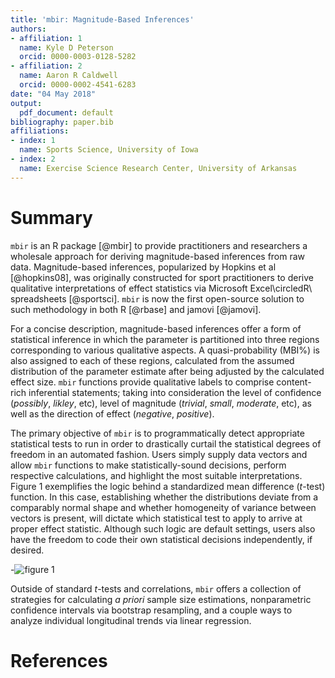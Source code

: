 ```yaml
---
title: 'mbir: Magnitude-Based Inferences'
authors:
- affiliation: 1
  name: Kyle D Peterson
  orcid: 0000-0003-0128-5282
- affiliation: 2
  name: Aaron R Caldwell
  orcid: 0000-0002-4541-6283
date: "04 May 2018"
output:
  pdf_document: default
bibliography: paper.bib
affiliations:
- index: 1
  name: Sports Science, University of Iowa
- index: 2
  name: Exercise Science Research Center, University of Arkansas
---
```


# Summary

`mbir` is an R package [@mbir] to provide practitioners and researchers a wholesale approach for deriving magnitude-based inferences from raw data. Magnitude-based inferences, popularized by Hopkins et al [@hopkins08], was originally constructed for sport practitioners to derive qualitative interpretations of effect statistics via Microsoft Excel\circledR\ spreadsheets [@sportsci]. `mbir` is now the first open-source solution to such methodology in both R [@rbase] and jamovi [@jamovi].

For a concise description, magnitude-based inferences offer a form of statistical inference in which the parameter is partitioned into three regions corresponding to various qualitative aspects. A quasi-probability (MBI%) is also assigned to each of these regions, calculated from the assumed distribution of the parameter estimate after being adjusted by the calculated effect size. `mbir` functions provide qualitative labels to comprise content-rich inferential statements; taking into consideration the level of confidence (*possibly*, *likley*, etc), level of magnitude (*trivial*, *small*, *moderate*, etc), as well as the direction of effect (*negative*, *positive*). 

The primary objective of `mbir` is to programmatically detect appropriate statistical tests to run in order to drastically curtail the statistical degrees of freedom in an automated fashion. Users simply supply data vectors and allow `mbir` functions to make statistically-sound decisions, perform respective calculations, and highlight the most suitable interpretations. Figure 1 exemplifies the logic behind a standardized mean difference (*t*-test) function. In this case, establishing whether the distributions deviate from a comparably normal shape and whether homogeneity of variance between vectors is present, will dictate which statistical test to apply to arrive at proper effect statistic. Although such logic are default settings, users also have the freedom to code their own statistical decisions independently, if desired.

-![figure 1](twosample.jpg)

Outside of standard *t*-tests and correlations, `mbir` offers a collection of strategies for calculating *a priori* sample size estimations, nonparametric confidence intervals via bootstrap resampling, and a couple ways to analyze individual longitudinal trends via linear regression.

# References
